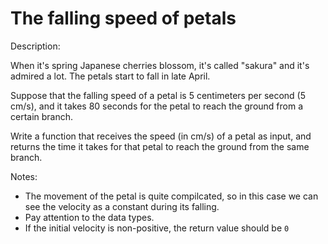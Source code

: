 # The falling speed of petals
Description:

When it's spring Japanese cherries blossom, it's called "sakura" and it's admired a lot. The petals start to fall in late April.

Suppose that the falling speed of a petal is 5 centimeters per second (5 cm/s), and it takes 80 seconds for the petal to reach the ground from a certain branch.

Write a function that receives the speed (in cm/s) of a petal as input, and returns the time it takes for that petal to reach the ground from the same branch.

Notes:

* The movement of the petal is quite compilcated, so in this case we can see the velocity as a constant during its falling.
* Pay attention to the data types.
* If the initial velocity is non-positive, the return value should be ```0```


